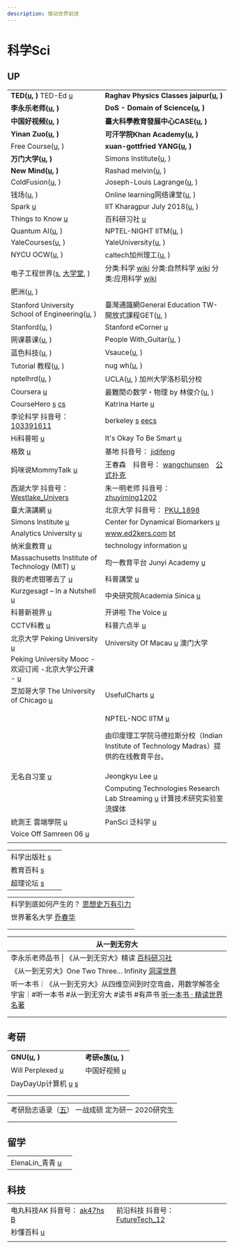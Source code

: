 ```yaml
---
description: 推动世界前进
---
```


# 科学Sci

## UP

|                                                                                                                                                                                                                  |                                                                                                                                                                                                                                                                                                                                                                |
| ---------------------------------------------------------------------------------------------------------------------------------------------------------------------------------------------------------------- | -------------------------------------------------------------------------------------------------------------------------------------------------------------------------------------------------------------------------------------------------------------------------------------------------------------------------------------------------------------- |
| **TED(**[**u**](https://www.youtube.com/c/TED/featured)**, )**   TED-Ed [u](https://www.youtube.com/channel/UCsooa4yRKGN\_zEE8iknghZA)                                                                           | **Raghav Physics Classes jaipur(**[**u**](https://www.youtube.com/channel/UCZs3xfV2LuGhVoPqrDIffqw/playlists)**, )**                                                                                                                                                                                                                                           |
| **李永乐老师(**[**u**](https://www.youtube.com/c/%E6%9D%8E%E6%B0%B8%E4%B9%90%E8%80%81%E5%B8%88/featured)**, )**                                                                                                       | **DoS - Domain of Science(**[**u**](https://www.youtube.com/c/DomainofScience/featured)**, )**                                                                                                                                                                                                                                                                 |
| **中国好视频(**[**u**](https://www.youtube.com/channel/UCCn95TJ-ghiNsJmwLoaE1gw/playlists)**, )**                                                                                                                     | **臺大科學教育發展中心CASE(**[**u**](https://www.youtube.com/user/NTUCASE/playlists)**, )**                                                                                                                                                                                                                                                                              |
| **Yinan Zuo(**[**u**](https://www.youtube.com/user/wotanxiaozuo/playlists)**, )**                                                                                                                                | **可汗学院Khan Academy(**[**u**](https://www.youtube.com/c/khanacademy/playlists)**, )**                                                                                                                                                                                                                                                                           |
| Free Course([u](https://www.youtube.com/c/FreeCourseBLGX), )                                                                                                                                                     | **xuan-gottfried YANG(**[**u**](https://www.youtube.com/channel/UC-gJF-sb0NKKOZGBnoT2r-Q/playlists)**, )**                                                                                                                                                                                                                                                     |
| **万门大学(**[**u**](https://www.youtube.com/channel/UC5jEKeMMHHM0kIRLgEDgKVA/playlists)**, )**                                                                                                                      | Simons Institute([u](https://www.youtube.com/c/SimonsInstitute/playlists), )                                                                                                                                                                                                                                                                                   |
| **New Mind(**[**u**](https://www.youtube.com/c/NewMind/videos)**, )**                                                                                                                                            | Rashad melvin([u](https://www.youtube.com/user/TheStellarmandingo/playlists), )                                                                                                                                                                                                                                                                                |
| ColdFusion([u](https://www.youtube.com/c/ColdFusion/playlists), )                                                                                                                                                | Joseph-Louis Lagrange([u](https://www.youtube.com/channel/UC6\_yO5\_oQfwelde0uEKiSZg/playlists), )                                                                                                                                                                                                                                                             |
| 钱场([u](https://www.youtube.com/channel/UC\_RIwfciCQ3gSFQkl2gnMFQ/videos), )                                                                                                                                      | Online learning网络课堂([u](https://www.youtube.com/channel/UCCJA\_0FzsiiI4lBzxn6mC4w/playlists), )                                                                                                                                                                                                                                                                |
| Spark [u](https://www.youtube.com/@SparkDocs)                                                                                                                                                                    | IIT Kharagpur July 2018([u](https://www.youtube.com/channel/UCgp23vdLNaUitOkCxxVnRrg/playlists), )                                                                                                                                                                                                                                                             |
| Things to Know [u](https://www.youtube.com/@thingstoknow3645/videos)                                                                                                                                             | 百科研习社 [u](https://www.youtube.com/@fuyuan0509)                                                                                                                                                                                                                                                                                                                 |
| Quantum AI([u](https://www.youtube.com/channel/UCgUUiDMmN9AsC2LyQSh\_KXw/playlists), )                                                                                                                           | NPTEL-NIGHT IITM([u](https://www.youtube.com/channel/UCYa1WtI-vb\_bx-anHdmpNfA/playlists), )                                                                                                                                                                                                                                                                   |
| YaleCourses([u](https://www.youtube.com/user/YaleCourses/playlists), )                                                                                                                                           | YaleUniversity([u](https://www.youtube.com/yale/playlists), )                                                                                                                                                                                                                                                                                                  |
| NYCU OCW([u](https://www.youtube.com/c/NYCUOCW/playlists), )                                                                                                                                                     | caltech加州理工([u](https://www.youtube.com/user/caltech/playlists), )                                                                                                                                                                                                                                                                                             |
| 电子工程世界([s](https://www.eeworld.com.cn), [大学堂](http://training.eeworld.com.cn), )                                                                                                                                 | 分类:科学 [wiki](https://zh.wikipedia.org/zh-hans/Category:%E7%A7%91%E5%AD%B8)   分类:自然科学 [wiki](https://zh.wikipedia.org/zh-hans/Category:%E8%87%AA%E7%84%B6%E7%A7%91%E5%AD%A6)   分类:应用科学 [wiki](https://zh.wikipedia.org/zh-hans/Category:%E5%BA%94%E7%94%A8%E7%A7%91%E5%AD%A6)                                                                                   |
| 肥洲([u](https://www.youtube.com/channel/UCqYcGpoltKjwTI7BmLWeX1A/videos), )                                                                                                                                       |                                                                                                                                                                                                                                                                                                                                                                |
| Stanford University School of Engineering([u](https://www.youtube.com/c/stanfordengineering/playlists), )                                                                                                        | 臺灣通識網General Education TW-開放式課程GET([u](https://www.youtube.com/channel/UCYTy5Z26SqI-FyqsETzKMOg/playlists), )                                                                                                                                                                                                                                                  |
| Stanford([u](https://www.youtube.com/c/stanford/playlists), )                                                                                                                                                    | Stanford eCorner [u](https://www.youtube.com/ecorner)                                                                                                                                                                                                                                                                                                          |
| 网课慕课([u](https://www.youtube.com/channel/UCAT883K3BObgOLlEZL9Xfmg/playlists), )                                                                                                                                  | People With\_Guitar([u](https://www.youtube.com/user/mapyeedoo/playlists), )                                                                                                                                                                                                                                                                                   |
| 蓝色科技([u](https://www.youtube.com/channel/UCNJIkbAQ3Qu3fnS4NOjBS3Q/videos), )                                                                                                                                     | Vsauce([u](https://www.youtube.com/channel/UC6nSFpj9HTCZ5t-N3Rm3-HA), )                                                                                                                                                                                                                                                                                        |
| Tutorial 教程([u](https://www.youtube.com/channel/UCG0-XeNmz5IrfVttBlPfqTg/playlists), )                                                                                                                           | nug wh([u](https://www.youtube.com/channel/UC0LYbnMWneY3apLYFKAMGGA/videos), )                                                                                                                                                                                                                                                                                 |
| nptelhrd([u](https://www.youtube.com/c/iit/playlists), )                                                                                                                                                         | UCLA([u](https://www.youtube.com/user/UCLA/playlists), ) 加州大学洛杉矶分校                                                                                                                                                                                                                                                                                             |
| Coursera [u](https://www.youtube.com/user/coursera/playlists)                                                                                                                                                    | 最難関の数学・物理 by 林俊介([u](https://www.youtube.com/channel/UCuPoqYPg5dqY5oawpYYkR\_w/playlists), )                                                                                                                                                                                                                                                                   |
| CourseHero [s](https://www.coursehero.com) [cs](https://www.coursehero.com/subjects/computer-science/)                                                                                                           | Katrina Harte [u](https://www.youtube.com/c/KatrinaHarteFlippedLearning/playlists)                                                                                                                                                                                                                                                                             |
| 李论科学 抖音号： [103391611](https://www.douyin.com/user/MS4wLjABAAAA178XQjV85eh8zMbSBCfrKnN\_UVDdBxDsTeegMQeRLJM?enter\_from=recommend\&enter\_method=video\_title\&from\_gid=7017275665384787204\&is\_full\_screen=0) | berkeley [s](https://www.berkeley.edu) [eecs](http://people.eecs.berkeley.edu)                                                                                                                                                                                                                                                                                 |
| Hi科普啦 [u](https://www.youtube.com/channel/UC5t76gL-Bobiefx761AACtA/playlists)                                                                                                                                    | It's Okay To Be Smart [u](https://www.youtube.com/c/itsokaytobesmart/playlists)                                                                                                                                                                                                                                                                                |
| 格致 [u](https://www.youtube.com/channel/UCkPTPJ\_Xe17uG2FAT84z6uQ/playlists)                                                                                                                                      | 基地 抖音号： [jidifeng](https://www.douyin.com/user/MS4wLjABAAAAFTNkHANuPtZKteVQsBaMwaIHoSMh3nxqJDOXEDHUnlg?enter\_from=recommend\&enter\_method=video\_title\&from\_gid=7016120707205631239\&is\_full\_screen=0)                                                                                                                                                   |
| 妈咪说MommyTalk [u](https://www.youtube.com/channel/UCLROLAN8kmU7tGQDs6KH-bQ)                                                                                                                                       | 王春森　抖音号： [wangchunsen](https://www.douyin.com/user/MS4wLjABAAAAeHn9VjElypcdK72TB1sLsdGs2iwnPDgIRTo9XmThUMLujrwxhol\_-hfJMhXWk0EF?author\_id=103699672143\&enter\_from=recommend\&enter\_method=comment\&from\_gid=7016120707205631239\&group\_id=7016120707205631239)　[公式扑克](https://www.douyin.com/video/6921728702338305280?previous\_page=others\_homepage) |
| 西湖大学  抖音号： [Westlake\_Univers](https://www.douyin.com/user/MS4wLjABAAAAYrHawx9x1QLa0-PHGdbiUsemNEiQ6ZGVz-vHb73TyJSerf4wcWXxBy7z8b1ApVKg)                                                                         | 朱一明老师 抖音号： [zhuyiming1202](https://www.douyin.com/user/MS4wLjABAAAAOlL9f6XO8sp3Fc6tnd--o6xL9mazdlfu6REz9bAFO14?enter\_from=follow\&enter\_method=video\_title\&from\_gid=7015602937753767182\&is\_full\_screen=0)                                                                                                                                              |
| 臺大演講網 [u](https://www.youtube.com/c/%E5%8F%B0%E5%A4%A7%E6%BC%94%E8%AC%9B%E7%B6%B2/playlists)                                                                                                                     | 北京大学 抖音号： [PKU\_1898](https://www.douyin.com/user/MS4wLjABAAAA0p2KVQFjTJBJQXglI8tc6OOt4i9O-j9Bd7GMki9NWo8)                                                                                                                                                                                                                                                     |
| Simons Institute [u](https://www.youtube.com/c/SimonsInstituteTOC/playlists)                                                                                                                                     | Center for Dynamical Biomarkers [u](https://www.youtube.com/channel/UCS3sW5pzxY0FTXK13plwnyA/playlists)                                                                                                                                                                                                                                                        |
| Analytics University [u](https://www.youtube.com/c/AnalyticsUniversity/playlists)                                                                                                                                | www.ed2kers.com [bt](https://btsow.rest/search/www.ed2kers.com/page/1)                                                                                                                                                                                                                                                                                         |
| 纳米盒教育 [u](https://www.youtube.com/c/%E7%BA%B3%E7%B1%B3%E7%9B%92%E6%95%99%E8%82%B2/playlists)                                                                                                                     | technology information [u](https://www.youtube.com/c/%E5%B0%8F%E6%98%8E%E6%95%99%E8%82%B2%E9%9B%86%E5%9B%A2/playlists)                                                                                                                                                                                                                                         |
| Massachusetts Institute of Technology (MIT) [u](https://www.youtube.com/c/mit)                                                                                                                                   | 均一教育平台 Junyi Academy [u](https://www.youtube.com/user/JunyiAcademy/playlists)                                                                                                                                                                                                                                                                                  |
| 我的老虎钳哪去了 [u](https://www.youtube.com/channel/UCVUzyokaVNySR20YdZbi-ZA/videos)                                                                                                                                    | 科普講堂 [u](https://www.youtube.com/user/dracoamos/playlists)                                                                                                                                                                                                                                                                                                     |
| Kurzgesagt – In a Nutshell [u](https://www.youtube.com/c/inanutshell)                                                                                                                                            | 中央研究院Academia Sinica [u](https://www.youtube.com/channel/UCPk594oZYMU4Eak7By5wHyQ/playlists)                                                                                                                                                                                                                                                                   |
| 科普新視界 [u](https://www.youtube.com/@user-ju2jn2zr8v/playlists)                                                                                                                                                    | 开讲啦 The Voice [u](https://www.youtube.com/@The\_Voice)                                                                                                                                                                                                                                                                                                         |
| CCTV科教 [u](https://www.youtube.com/@CCTVScienceAndEducation)                                                                                                                                                     | 科普六点半 [u](https://www.youtube.com/@KePuLiuDianBan)                                                                                                                                                                                                                                                                                                             |
| 北京大学 Peking University [u](https://www.youtube.com/@pekinguniversity9791)                                                                                                                                        | University Of Macau [u](https://www.youtube.com/@UniversityOfMacau) 澳门大学                                                                                                                                                                                                                                                                                       |
| Peking University Mooc - 欢迎订阅 -北京大学公开课 - [u](https://www.youtube.com/@pekinguniversitymooc---266/playlists)                                                                                                      |                                                                                                                                                                                                                                                                                                                                                                |
| 芝加哥大学 The University of Chicago [u](https://www.youtube.com/@UChicago)                                                                                                                                           | UsefulCharts [u](https://www.youtube.com/@UsefulCharts)                                                                                                                                                                                                                                                                                                        |
|                                                                                                                                                                                                                  | <p>NPTEL-NOC IITM <a href="https://www.youtube.com/@nptel-nociitm9240/playlists">u</a></p><p>由印度理工学院马德拉斯分校（Indian Institute of Technology Madras）提供的在线教育平台。</p>                                                                                                                                                                                                |
| 无名自习室 [u](https://www.youtube.com/@user-wuming-zixishi/playlists)                                                                                                                                                | Jeongkyu Lee [u](https://www.youtube.com/@TheUBridgeport/playlists)                                                                                                                                                                                                                                                                                            |
|                                                                                                                                                                                                                  | Computing Technologies Research Lab Streaming [u](https://www.youtube.com/@computingtechnologiesresea8777) 计算技术研究实验室流媒体                                                                                                                                                                                                                                        |
| 統測王 雲端學院 [u](https://www.youtube.com/@user-xw7ne1we2o/playlists)                                                                                                                                                 | PanSci 泛科学 [u](https://www.youtube.com/@PanScitw)                                                                                                                                                                                                                                                                                                              |
| Voice Off Samreen 06 [u](https://www.youtube.com/@shrikant06-nw7dj/videos)                                                                                                                                       |                                                                                                                                                                                                                                                                                                                                                                |
|                                                                                                                                                                                                                  |                                                                                                                                                                                                                                                                                                                                                                |

|                                          |   |
| ---------------------------------------- | - |
| 科学出版社 [s](https://www.ecsponline.com/)   |   |
| 教育百科 [s](http://pedia.cloud.edu.tw/)     |   |
| 超理论坛 [s](https://chaoli.club/index.php/) |   |

|                                                                   |
| ----------------------------------------------------------------- |
| 科学到底如何产生的？ [思想史万有引力](https://www.youtube.com/watch?v=uhWWwCEZH8A) |
| 世界著名大学 [乔春华](https://www.youtube.com/playlist?list=PLnJjW7ueIkD7l1Yvj7wlz6gTY54qWc0PS) |
|                                                                   |
|                                                                   |

| 从一到无穷大                                                                                                               |
| -------------------------------------------------------------------------------------------------------------------- |
| 李永乐老师品书 \| 《从一到无穷大》精读 [百科研习社](https://www.youtube.com/playlist?list=PLB\_aVIzLNrvaTMdfLp403IoC6AI4JAJEB)             |
| 《从一到无穷大》One Two Three... Infinity [洞深世界](https://www.youtube.com/playlist?list=PL\_EewNnBUv5Woi-q3IGYv9d08RkyfL1Hg)  |
| 听一本书｜《从一到无穷大》从四维空间到时空弯曲，用数学解答全宇宙｜#听一本书 #从一到无穷大 #读书 #有声书 [听一本书 · 精读世界名著](https://www.youtube.com/watch?v=hpMQmB29TcQ) |
|                                                                                                                      |
|                                                                                                                      |

## 考研

|                                                                                                   |                                                                                              |
| ------------------------------------------------------------------------------------------------- | -------------------------------------------------------------------------------------------- |
| **GNU(**[**u**](https://www.youtube.com/channel/UCrnHNeGtmkvoCVzjMgp36Tg/playlists)**, )**        | **考研e族(**[**u**](https://www.youtube.com/channel/UCumvu1nun2Hr\_0y7MzrN2YA/playlists)**, )** |
| Will Perplexed [u](https://www.youtube.com/channel/UCSG1txFm7lTWc4SP9ycPepg/playlists)            | 中国好视频 [u](https://www.youtube.com/channel/UCCn95TJ-ghiNsJmwLoaE1gw/playlists)                |
| DayDayUp计算机 [u](https://www.youtube.com/@daydayup-cs/playlists) [s](https://v.ddup.io/playlists/) |                                                                                              |
|                                                                                                   |                                                                                              |
|                                                                                                   |                                                                                              |

|                                                                                 |
| ------------------------------------------------------------------------------- |
| 考研励志语录（[五](https://www.douyin.com/video/7026009374837443875)） 一战成硕 定为研一 2020研究生 |
|                                                                                 |
|                                                                                 |

## 留学

|                                                                |   |
| -------------------------------------------------------------- | - |
| ElenaLin\_青青 [u](https://www.youtube.com/c/ElenaLin/playlists) |   |

## 科技

|                                                                                                                                                                                                                                                                                 |                                                                                                                                                                                                                      |
| ------------------------------------------------------------------------------------------------------------------------------------------------------------------------------------------------------------------------------------------------------------------------------- | -------------------------------------------------------------------------------------------------------------------------------------------------------------------------------------------------------------------- |
| 电丸科技AK 抖音号： [ak47hs](https://www.douyin.com/user/MS4wLjABAAAAWIIzwz5i3rRNAuyi76FSNJC7OZETgiNDLi9EJUs8J8Vj4R4M3Wl0wslb7UxAXs8Z?enter\_from=recommend\&enter\_method=video\_title\&from\_gid=7018081817072880927\&is\_full\_screen=0)   [B](https://space.bilibili.com/477782158) | 前沿科技 抖音号： [FutureTech\_12](https://www.douyin.com/user/MS4wLjABAAAA01CMIgh08j40pcuVZAdxLUSfSNPpXkHZXgxdZbhQy00?enter\_from=recommend\&enter\_method=video\_title\&from\_gid=7015867501879840037\&is\_full\_screen=0) |
| 秒懂百科 [u](https://www.youtube.com/@user-sy7ie8qi6n)                                                                                                                                                                                                                              |                                                                                                                                                                                                                      |
|                                                                                                                                                                                                                                                                                 |                                                                                                                                                                                                                      |
